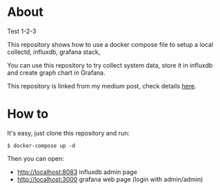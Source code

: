 # About

Test 1-2-3

This repository shows how to use a docker compose file to setup a local collectd, influxdb, grafana stack,

You can use this repository to try collect system data, store it in influxdb and create graph chart in Grafana.

This repository is linked from my medium post, check details [here](https://blog.laputa.io/try-influxdb-and-grafana-by-docker-6b4d50c6a446#.7z7oz5st5).

# How to

It's easy, just clone this repository and run:

```
$ docker-compose up -d
```

Then you can open:

- <http://localhost:8083>  influxdb admin page
- <http://localhost:3000>  grafana web page (login with admin/admin)
